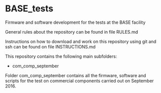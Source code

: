 # BASE_tests
Firmware and software development for the tests at the BASE facility

General rules about the repository can be found in file RULES.md

Instructions on how to download and work on this repository using git and ssh can be found on file INSTRUCTIONS.md

This repository contains the following main subfolders:

* com_comp_september

Folder com_comp_september contains all the firmware, software and scripts for the test on commercial components carried out on September 2016.
